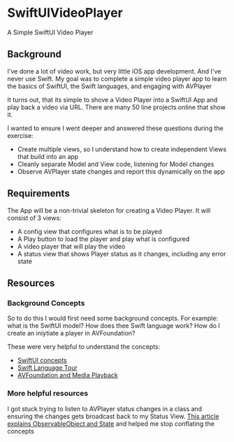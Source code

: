 # SwiftUIVideoPlayer
A Simple SwiftUI Video Player

## Background
I've done a lot of video work, but very little iOS app development.  And I've never use Swift.
My goal was to complete a simple video player app to learn the basics of SwiftUI, the Swift languages, and engaging with AVPlayer

It turns out, that its simple to shove a Video Player into a SwiftUI App and play back a video via URL.  There are many 50 line projects online that show it.

I wanted to ensure I went deeper and answered these questions during the exercise:
- Create multiple views, so I understand how to create independent Views that build into an app
- Cleanly separate Model and View code, listening for Model changes
- Observe AVPlayer state changes and report this dynamically on the app


## Requirements
The App will be a non-trivial skeleton for creating a Video Player.  It will consist of 3 views:
- A config view that configures what is to be played
- A Play button to load the player and play what is configured
- A video player that will play the video
- A status view that shows Player status as it changes, including any error state

## Resources

### Background Concepts
So to do this I would first need some background concepts.  For example: what is the SwiftUI model?  How does thee Swift language work?  How do I create an iniytiate a player in AVFoundation?

These were very helpful to understand the concepts:
- [SwiftUI concepts](https://developer.apple.com/tutorials/swiftui-concepts)
- [Swift Language Tour](https://docs.swift.org/swift-book/documentation/the-swift-programming-language/guidedtour)
- [AVFoundation and Media Playback](https://developer.apple.com/documentation/avfoundation/media_playback)

### More helpful resources

I got stuck trying to listen to AVPlayer status changes in a class and ensuring the changes gets broadcast back to my Status View.  [This article explains ObservableObject and State](https://www.hackingwithswift.com/quick-start/swiftui/whats-the-difference-between-observedobject-state-and-environmentobject) and helped me stop conflating the concepts


